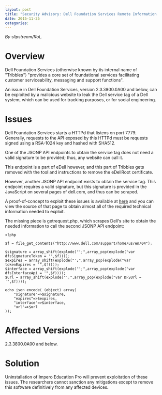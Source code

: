 ```yaml
---
layout: post
title: "Security Advisory: Dell Foundation Services Remote Information Disclosure"
date: 2015-11-25
categories:
---
```


*By slipstream/RoL.*

# Overview

Dell Foundation Services (otherwise known by its internal name of "Tribbles") "provides a core set of foundational services facilitating customer serviceability, messaging and support functions".

An issue in Dell Foundation Services, version 2.3.3800.0A00 and below, can be exploited by a malicious website to leak the Dell service tag of a Dell system, which can be used for tracking purposes, or for social engineering.

# Issues

Dell Foundation Services starts a HTTPd that listens on port 7779. Generally, requests to the API exposed by this HTTPd must be requests signed using a RSA-1024 key and hashed with SHA512.

One of the JSONP API endpoints to obtain the service tag does not need a valid signature to be provided; thus, any website can call it.

This endpoint is a part of eDell however, and this part of Tribbles gets removed with the tool and instructions to remove the eDellRoot certificate.

However, another JSONP API endpoint exists to obtain the service tag. This endpoint requires a valid signature, but this signature is provided in the JavaScript on several pages of dell.com, and thus can be scraped.

A proof-of-concept to exploit these issues is available at [here](http://rol.im/dell/) and you can view the source of that page to obtain almost all of the required technical information needed to exploit.

The missing piece is getrequest.php, which scrapes Dell's site to obtain the needed information to call the second JSONP API endpoint:

````
<?php

$f = file_get_contents("http://www.dell.com/support/home/us/en/04");

$signature = array_shift(explode("';",array_pop(explode("var dfsSignatureToken = '",$f))));
$expires = array_shift(explode("';",array_pop(explode("var tokenExpires = '",$f))));
$interface = array_shift(explode("';",array_pop(explode("var dfsInterfaceApi = '",$f))));
$url = array_shift(explode("';",array_pop(explode("var DFSUrl = '",$f))));

echo json_encode( (object) array(
	"signature"=>$signature,
	"expires"=>$expires,
	"interface"=>$interface,
	"url"=>$url
));
````

# Affected Versions

2.3.3800.0A00 and below.

# Solution

Uninstallation of Impero Education Pro will prevent exploitation of these issues. The researchers cannot sanction any mitigations except to remove this software definitively from any affected devices.
